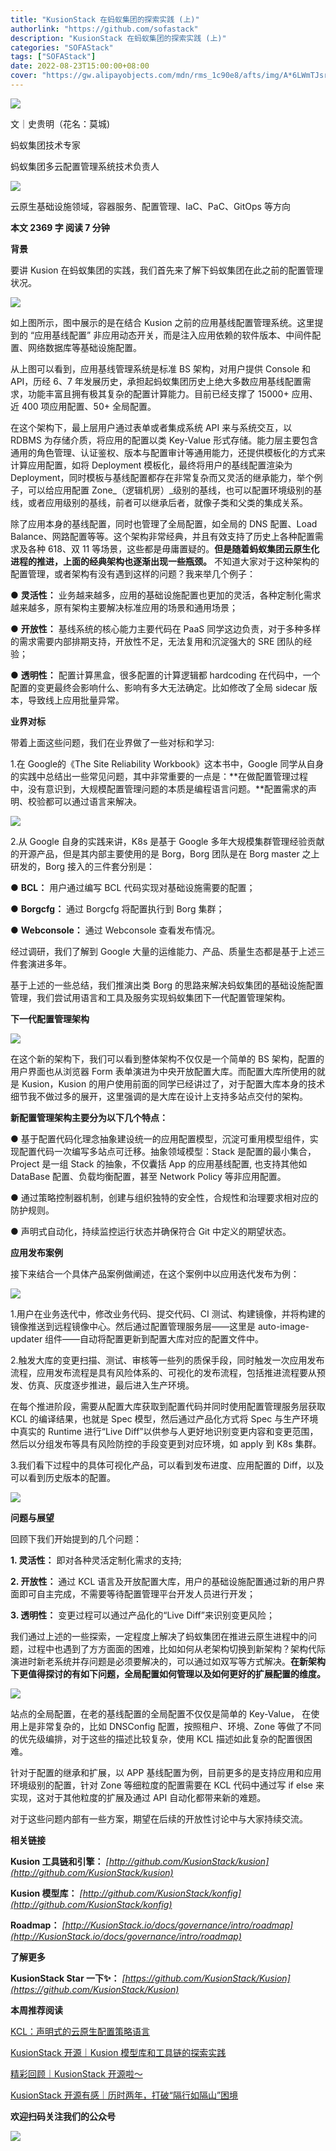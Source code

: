```yaml
---
title: "KusionStack 在蚂蚁集团的探索实践 (上)"
authorlink: "https://github.com/sofastack"
description: "KusionStack 在蚂蚁集团的探索实践 (上)"
categories: "SOFAStack"
tags: ["SOFAStack"]
date: 2022-08-23T15:00:00+08:00
cover: "https://gw.alipayobjects.com/mdn/rms_1c90e8/afts/img/A*6LWmTJsryI4AAAAAAAAAAAAAARQnAQ"
---
```


![](https://gw.alipayobjects.com/mdn/rms_1c90e8/afts/img/A*hTloRpjaIwsAAAAAAAAAAAAAARQnAQ)

文｜史贵明（花名：莫城)

蚂蚁集团技术专家

蚂蚁集团多云配置管理系统技术负责人

![](https://gw.alipayobjects.com/mdn/rms_1c90e8/afts/img/A*6LWmTJsryI4AAAAAAAAAAAAAARQnAQ)

云原生基础设施领域，容器服务、配置管理、IaC、PaC、GitOps 等方向

**本文 2369 字 阅读 7 分钟**

**背景**

要讲 Kusion 在蚂蚁集团的实践，我们首先来了解下蚂蚁集团在此之前的配置管理状况。

![](https://gw.alipayobjects.com/mdn/rms_1c90e8/afts/img/A*a72bQaaHmG0AAAAAAAAAAAAAARQnAQ)

如上图所示，图中展示的是在结合 Kusion 之前的应用基线配置管理系统。这里提到的 “应用基线配置” 非应用动态开关，而是注入应用依赖的软件版本、中间件配置、网络数据库等基础设施配置。

从上图可以看到，应用基线管理系统是标准 BS 架构，对用户提供 Console 和 API，历经 6、7 年发展历史，承担起蚂蚁集团历史上绝大多数应用基线配置需求，功能丰富且拥有极其复杂的配置计算能力。目前已经支撑了 15000+ 应用、近 400 项应用配置、50+ 全局配置。

在这个架构下，最上层用户通过表单或者集成系统 API 来与系统交互，以 RDBMS 为存储介质，将应用的配置以类 Key-Value 形式存储。能力层主要包含通用的角色管理、认证鉴权、版本与配置审计等通用能力，还提供模板化的方式来计算应用配置，如将 Deployment 模板化，最终将用户的基线配置渲染为 Deployment，同时模板与基线配置都存在非常复杂而又灵活的继承能力，举个例子，可以给应用配置 Zone_（逻辑机房）_级别的基线，也可以配置环境级别的基线，或者应用级别的基线，前者可以继承后者，就像子类和父类的集成关系。

除了应用本身的基线配置，同时也管理了全局配置，如全局的 DNS 配置、Load Balance、网路配置等等。这个架构非常经典，并且有效支持了历史上各种配置需求及各种 618、双 11 等场景，这些都是毋庸置疑的。**但是随着蚂蚁集团云原生化进程的推进，上面的经典架构也逐渐出现一些瓶颈。** 不知道大家对于这种架构的配置管理，或者架构有没有遇到这样的问题？我来举几个例子：

● **灵活性：** 业务越来越多，应用的基础设施配置也更加的灵活，各种定制化需求越来越多，原有架构主要解决标准应用的场景和通用场景；

● **开放性：** 基线系统的核心能力主要代码在 PaaS 同学这边负责，对于多种多样的需求需要内部排期支持，开放性不足，无法复用和沉淀强大的 SRE 团队的经验；

● **透明性：** 配置计算黑盒，很多配置的计算逻辑都 hardcoding 在代码中，一个配置的变更最终会影响什么、影响有多大无法确定。比如修改了全局 sidecar 版本，导致线上应用批量异常。

**业界对标**

带着上面这些问题，我们在业界做了一些对标和学习:

1.在 Google的《The Site Reliability Workbook》这本书中，Google 同学从自身的实践中总结出一些常见问题，其中非常重要的一点是：**在做配置管理过程中，没有意识到，大规模配置管理问题的本质是编程语言问题。**配置需求的声明、校验都可以通过语言来解决。

![](https://gw.alipayobjects.com/mdn/rms_1c90e8/afts/img/A*UypxQboOiFQAAAAAAAAAAAAAARQnAQ)

2.从 Google 自身的实践来讲，K8s 是基于 Google 多年大规模集群管理经验贡献的开源产品，但是其内部主要使用的是 Borg，Borg 团队是在 Borg master 之上研发的，Borg 接入的三件套分别是：

● **BCL：** 用户通过编写 BCL 代码实现对基础设施需要的配置；

● **Borgcfg：** 通过 Borgcfg 将配置执行到 Borg 集群；

● **Webconsole：** 通过 Webconsole 查看发布情况。

经过调研，我们了解到 Google 大量的运维能力、产品、质量生态都是基于上述三件套演进多年。

基于上述的一些总结，我们推演出类 Borg 的思路来解决蚂蚁集团的基础设施配置管理，我们尝试用语言和工具及服务实现蚂蚁集团下一代配置管理架构。

**下一代配置管理架构**

![](https://gw.alipayobjects.com/mdn/rms_1c90e8/afts/img/A*u3weRKyr63cAAAAAAAAAAAAAARQnAQ)

在这个新的架构下，我们可以看到整体架构不仅仅是一个简单的 BS 架构，配置的用户界面也从浏览器 Form 表单演进为中央开放配置大库。而配置大库所使用的就是 Kusion，Kusion 的用户使用前面的同学已经讲过了，对于配置大库本身的技术细节我不做过多的展开，这里强调的是大库在设计上支持多站点交付的架构。

**新配置管理架构主要分为以下几个特点：**

● 基于配置代码化理念抽象建设统一的应用配置模型，沉淀可重用模型组件，实现配置代码一次编写多站点可迁移。抽象领域模型：Stack 是配置的最小集合，Project 是一组 Stack 的抽象，不仅囊括 App 的应用基线配置, 也支持其他如 DataBase 配置、负载均衡配置，甚至 Network Policy 等非应用配置。

● 通过策略控制器机制，创建与组织独特的安全性，合规性和治理要求相对应的防护规则。

● 声明式自动化，持续监控运行状态并确保符合 Git 中定义的期望状态。

**应用发布案例**

接下来结合一个具体产品案例做阐述，在这个案例中以应用迭代发布为例：

![](https://gw.alipayobjects.com/mdn/rms_1c90e8/afts/img/A*lgzVQK5R_AEAAAAAAAAAAAAAARQnAQ)

1.用户在业务迭代中，修改业务代码、提交代码、CI 测试、构建镜像，并将构建的镜像推送到远程镜像中心。然后通过配置管理服务层——这里是 auto-image-updater 组件——自动将配置更新到配置大库对应的配置文件中。

2.触发大库的变更扫描、测试、审核等一些列的质保手段，同时触发一次应用发布流程，应用发布流程是具有风险体系的、可视化的发布流程，包括推进流程要从预发、仿真、灰度逐步推进，最后进入生产环境。

在每个推进阶段，需要从配置大库获取到配置代码并同时使用配置管理服务层获取 KCL 的编译结果，也就是 Spec 模型，然后通过产品化方式将 Spec 与生产环境中真实的 Runtime 进行“Live Diff”以供参与人更好地识别变更内容和变更范围，然后以分组发布等具有风险防控的手段变更到对应环境，如 apply 到 K8s 集群。

3.我们看下过程中的具体可视化产品，可以看到发布进度、应用配置的 Diff，以及可以看到历史版本的配置。

![](https://gw.alipayobjects.com/mdn/rms_1c90e8/afts/img/A*lgzVQK5R_AEAAAAAAAAAAAAAARQnAQ)

**问题与展望**

回顾下我们开始提到的几个问题：

**1. 灵活性：** 即对各种灵活定制化需求的支持; 

**2. 开放性：** 通过 KCL 语言及开放配置大库，用户的基础设施配置通过新的用户界面即可自主完成，不需要等待配置管理平台开发人员进行开发；

**3. 透明性：** 变更过程可以通过产品化的“Live Diff”来识别变更风险；

我们通过上述的一些探索，一定程度上解决了蚂蚁集团在推进云原生进程中的问题，过程中也遇到了方方面面的困难，比如如何从老架构切换到新架构？架构代际演进时新老系统并存问题是必须要解决的，可以通过如双写等方式解决。**在新架构下更值得探讨的有如下问题，全局配置如何管理以及如何更好的扩展配置的维度。**

![](https://gw.alipayobjects.com/mdn/rms_1c90e8/afts/img/A*HExKRrVbENkAAAAAAAAAAAAAARQnAQ)

站点的全局配置，在老的基线配置的全局配置不仅仅是简单的 Key-Value， 在使用上是非常复杂的，比如 DNSConfig 配置，按照租户、环境、Zone 等做了不同的优先级编排，对于这些的描述比较复杂，使用 KCL 描述如此复杂的配置很困难。

针对于配置的继承和扩展，以 APP 基线配置为例，目前更多的是支持应用和应用环境级别的配置，针对 Zone 等细粒度的配置需要在 KCL 代码中通过写 if else 来实现，这对于其他粒度的扩展及通过 API 自动化都带来新的难题。

对于这些问题内部有一些方案，期望在后续的开放性讨论中与大家持续交流。

**相关链接**

**Kusion 工具链和引擎：** *[http://github.com/KusionStack/kusion](http://github.com/KusionStack/kusion)*

**Kusion 模型库：** *[http://github.com/KusionStack/konfig](http://github.com/KusionStack/konfig)*

**Roadmap：** *[http://KusionStack.io/docs/governance/intro/roadmap](http://KusionStack.io/docs/governance/intro/roadmap)*

**了解更多**

**KusionStack Star 一下✨：** *[https://github.com/KusionStack/Kusion](https://github.com/KusionStack/Kusion)*

**本周推荐阅读**

[KCL：声明式的云原生配置策略语言](https://mp.weixin.qq.com/s?__biz=MzUzMzU5Mjc1Nw==&mid=2247491634&idx=1&sn=8359805abd97c598c058c6b5ad573d0d&chksm=faa30fe8cdd486fe421da66237bdacb11d83c956b087823808ddaaff52c1b1900c02dbf80c07&scene=21)

[KusionStack 开源｜Kusion 模型库和工具链的探索实践](https://mp.weixin.qq.com/s?__biz=MzUzMzU5Mjc1Nw==&mid=2247512283&idx=1&sn=b1a6218e9c396749846baaa9b6b38a2d&chksm=faa35f01cdd4d6177f00938c93b0c652533da148e5ecb888280205525f0e89e4636d010b64ee&scene=21&token=95908034&lang=zh_CN)

[精彩回顾｜KusionStack 开源啦～](https://mp.weixin.qq.com/s?__biz=MzUzMzU5Mjc1Nw==&mid=2247509944&idx=1&sn=e0e45403aa4fab624a2147bae6397154&chksm=faa34862cdd4c1747bd6a419c4eb2c2cd0244d9587179aabbbf246946ed28a83636ab9cedc86&scene=21&token=95908034&lang=zh_CN)

[KusionStack 开源有感｜历时两年，打破“隔行如隔山”困境](https://mp.weixin.qq.com/s?__biz=MzUzMzU5Mjc1Nw==&mid=2247510766&idx=1&sn=16d7ab76854829ee64211dd6b9f6915c&chksm=faa34534cdd4cc223422efda8872757cb2deb73d22fe1067e9153d4b4f28508481b85649e444&scene=21&token=95908034&lang=zh_CN)

**欢迎扫码关注我们的公众号**

![](https://gw.alipayobjects.com/mdn/rms_1c90e8/afts/img/A*OvOsRLqjPgQAAAAAAAAAAAAAARQnAQ)

